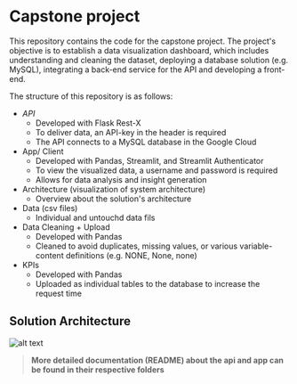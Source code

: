 # Capstone project

This repository contains the code for the capstone project. The project's objective is to establish a data visualization dashboard, 
which includes understanding and cleaning the dataset, deploying a database solution (e.g. MySQL), integrating a back-end service for the API and 
developing a front-end.

The structure of this repository is as follows:
- *API*
  - Developed with Flask Rest-X
  - To deliver data, an API-key in the header is required
  - The API connects to a MySQL database in the Google Cloud
- App/ Client
  - Developed with Pandas, Streamlit, and Streamlit Authenticator
  - To view the visualized data, a username and password is required
  - Allows for data analysis and insight generation
- Architecture (visualization of system architecture)
  - Overview about the solution's architecture
- Data (csv files)
  - Individual and untouchd data fils
- Data Cleaning + Upload
  - Developed with Pandas 
  - Cleaned to avoid duplicates, missing values, or various variable-content definitions (e.g. NONE, None, none)
- KPIs
  - Developed with Pandas
  - Uploaded as individual tables to the database to increase the request time 
  
## Solution Architecture

![alt text](https://github.com/mistermakc/capstone/blob/main/architecture/Capstone%20Architecture.png)

> **More detailed documentation (README) about the api and app can be found in their respective folders**
